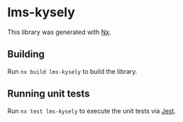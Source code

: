 # lms-kysely

This library was generated with [Nx](https://nx.dev).

## Building

Run `nx build lms-kysely` to build the library.

## Running unit tests

Run `nx test lms-kysely` to execute the unit tests via [Jest](https://jestjs.io).
